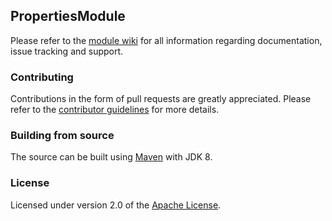 ## PropertiesModule
Please refer to the [module wiki][] for all information regarding documentation, issue tracking and support.

### Contributing
Contributions in the form of pull requests are greatly appreciated.  Please refer to the [contributor guidelines][] for more details. 

### Building from source
The source can be built using [Maven][] with JDK 8.

### License
Licensed under version 2.0 of the [Apache License][].

[module wiki]: https://foreach.atlassian.net/wiki/display/AX/PropertiesModule
[contributor guidelines]: https://foreach.atlassian.net/wiki/display/AX/Contributor+guidelines
[Maven]: http://maven.apache.org
[Apache License]: http://www.apache.org/licenses/LICENSE-2.0